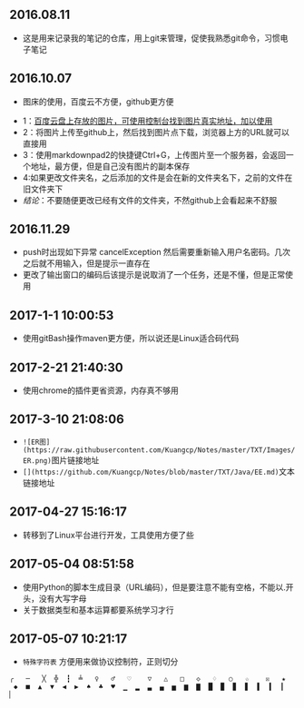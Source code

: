 ## 2016.08.11
- 这是用来记录我的笔记的仓库，用上git来管理，促使我熟悉git命令，习惯电子笔记

## 2016.10.07
- 图床的使用，百度云不方便，github更方便
* 1：[百度云盘上存放的图片，可使用控制台找到图片真实地址，加以使用](http://pan.baidu.com/s/1c2FVvaC#list/path=%2FMD_Images)
* 2：将图片上传至github上，然后找到图片点下载，浏览器上方的URL就可以直接用
* 3：使用markdownpad2的快捷键Ctrl+G，上传图片至一个服务器，会返回一个地址，最方便，但是自己没有图片的副本保存
* 4:如果更改文件夹名，之后添加的文件是会在新的文件夹名下，之前的文件在旧文件夹下
* *结论*：不要随便更改已经有文件的文件夹，不然github上会看起来不舒服

## 2016.11.29
* push时出现如下异常 cancelException 然后需要重新输入用户名密码。几次之后就不用输入，但是提示一直存在
* 更改了输出窗口的编码后该提示是说取消了一个任务，还是不懂，但是正常使用

## 2017-1-1 10:00:53
- 使用gitBash操作maven更方便，所以说还是Linux适合码代码

## 2017-2-21 21:40:30
- 使用chrome的插件更省资源，内存真不够用

## 2017-3-10 21:08:06
- `![ER图](https://raw.githubusercontent.com/Kuangcp/Notes/master/TXT/Images/ER.png)`图片链接地址
- `[](https://github.com/Kuangcp/Notes/blob/master/TXT/Java/EE.md)`文本链接地址

## 2017-04-27 15:16:17
- 转移到了Linux平台进行开发，工具使用方便了些
 
## 2017-05-04 08:51:58
- 使用Python的脚本生成目录（URL编码），但是要注意不能有空格，不能以.开头，没有大写字母
- 关于数据类型和基本运算都要系统学习才行

## 2017-05-07 10:21:17
- `特殊字符表` 方便用来做协议控制符，正则切分
```
╭   ─   ╳  ╬  ┇  ╧   ♀   ♂   ♡    ▽   △   □   ◇   ♢   ○   ☆    ☒   ★
 ◆  ■  ▲  ▼  ◀  ▶  ♠  ♣  ♥  ▁  ▂  ▃  ▄  ▅  ▆  ▇  █  ▉  ▊  ▋  ▌  ▍  ▎  ▏
 
 ```
